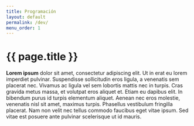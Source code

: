 ```yaml
---
title: Programación
layout: default
permalink: /dev/
menu_order: 1
---
```

# {{ page.title }}

**Lorem ipsum** dolor sit amet, consectetur adipiscing elit. Ut in erat eu lorem imperdiet pulvinar. Suspendisse sollicitudin eros ligula, a venenatis sem placerat nec. Vivamus ac ligula vel sem lobortis mattis nec in turpis. Cras gravida metus massa, et volutpat eros aliquet et. Etiam eu dapibus elit. In bibendum purus id turpis elementum aliquet. Aenean nec eros molestie, venenatis nisl sit amet, maximus turpis. Phasellus vestibulum fringilla placerat. Nam non velit nec tellus commodo faucibus eget vitae ipsum. Sed vitae est posuere ante pulvinar scelerisque ut id mauris.

